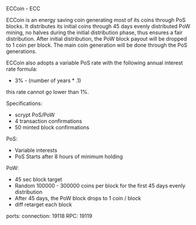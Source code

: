 
ECCoin - ECC

ECCoin is an energy saving coin generating most of its coins through PoS blocks. It distributes its initial coins through 45 days evenly distributed PoW mining, no halves during the initial distribution phase, thus ensures a fair distribution. After initial distribution, the PoW block payout will be dropped to 1 coin per block. The main coin generation will be done through the PoS generations.

ECCoin also adopts a variable PoS rate with the following annual interest rate formula:
- 3% - (number of years * .1)

this rate cannot go lower than 1%.

Specifications:

- scrypt PoS/PoW
- 4 transaction confirmations
- 50 minted block confirmations

PoS:
- Variable interests
- PoS Starts after 8 hours of minimum holding

PoW: 
- 45 sec block target
- Random 100000 - 300000 coins per block for the first 45 days evenly distribution 
- After 45 days, the PoW block drops to 1 coin / block
- diff retarget each block

ports:
connection:	19118
RPC:			19119


